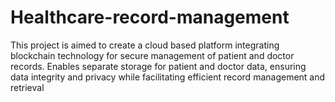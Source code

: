 # Healthcare-record-management
This project is aimed to create a cloud based platform integrating blockchain technology for secure management of patient and doctor records. Enables separate storage for patient and doctor data, ensuring data integrity and privacy while facilitating efficient record management and retrieval
